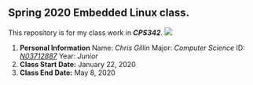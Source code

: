 ## Spring 2020 Embedded Linux class.
This repository is for my class work in ***CPS342***.
![](https://www.newpaltz.edu/media/identity/logos/newpaltzlogo.jpg)
 1. **Personal Information**
	 Name: *Chris Gillin*
	 Major: *Computer Science*
	 ID: *[N03712887](https://github.com/elgill)*
	 Year: *Junior*
 2. **Class Start Date:** January 22, 2020
 3. **Class End Date:** May 8, 2020

